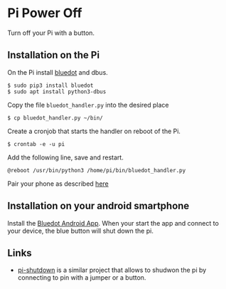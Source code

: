 # Pi Power Off

Turn off your Pi with a button.

## Installation on the Pi

On the Pi install
[bluedot](https://bluedot.readthedocs.io/en/latest/gettingstarted.html) and
dbus.

    $ sudo pip3 install bluedot
	$ sudo apt install python3-dbus
	
Copy the file `bluedot_handler.py` into the desired place

    $ cp bluedot_handler.py ~/bin/

Create a cronjob that starts the handler on reboot of the Pi.

    $ crontab -e -u pi
	
Add the following line, save and restart.
	
	@reboot /usr/bin/python3 /home/pi/bin/bluedot_handler.py

Pair your phone as described
[here](https://bluedot.readthedocs.io/en/latest/pairpiandroid.html)


## Installation on your android smartphone

Install the
[Bluedot Android App](https://bluedot.readthedocs.io/en/latest/bluedotandroidapp.html). 
When your start the app and connect to your device, the blue button
will shut down the pi.

## Links

- [pi-shutdown](https://github.com/gilyes/pi-shutdown/) is a similar
  project that allows to shudwon the pi by connecting to pin with a
  jumper or a button.
